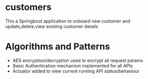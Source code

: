# customers
This a Springboot application to onboard new customer and update,delete,view existing customer details 

# Algorithms and Patterns
- AES encryption/decryption used to encrypt all request params
- Basic Authentication mechanism implemented for all APIs
- Actuator added to view current running API status/behaviour
